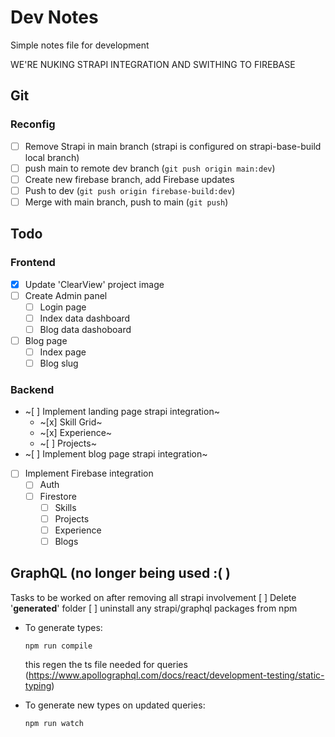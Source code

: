 # Dev Notes

Simple notes file for development

WE'RE NUKING STRAPI INTEGRATION AND SWITHING TO FIREBASE

## Git

### Reconfig

- [ ] Remove Strapi in main branch (strapi is configured on strapi-base-build local branch)
- [ ] push main to remote dev branch (`git push origin main:dev`)
- [ ] Create new firebase branch, add Firebase updates
- [ ] Push to dev (`git push origin firebase-build:dev`)
- [ ] Merge with main branch, push to main (`git push`)

## Todo

### Frontend

- [x] Update 'ClearView' project image
- [ ] Create Admin panel
  - [ ] Login page
  - [ ] Index data dashboard
  - [ ] Blog data dashoboard
- [ ] Blog page
  - [ ] Index page
  - [ ] Blog slug

### Backend

- ~[ ] Implement landing page strapi integration~
  - ~[x] Skill Grid~
  - ~[x] Experience~
  - ~[ ] Projects~
- ~[ ] Implement blog page strapi integration~
- [ ] Implement Firebase integration
  - [ ] Auth
  - [ ] Firestore
    - [ ] Skills
    - [ ] Projects
    - [ ] Experience
    - [ ] Blogs

## GraphQL (no longer being used :( )

Tasks to be worked on after removing all strapi involvement
[ ] Delete '__generated__' folder
[ ] uninstall any strapi/graphql packages from npm

- To generate types:

  `npm run compile`

  this regen the ts file needed for queries (<https://www.apollographql.com/docs/react/development-testing/static-typing>)

- To generate new types on updated queries:

    `npm run watch`
